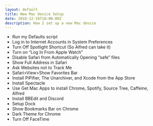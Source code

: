 ```yaml
---
layout: default
title: New Mac Device Setup
date: 2018-12-26T18:00:00Z
description: How I set up a new Mac device
---
```


 * Run my Defaults script
 * Log in to Internet Accounts in System Preferences
 * Turn Off Spotlight Shortcut (So Alfred can take it)
 * Turn on “Log In From Apple Watch”
 * Disable Safari from Automatically Opening “safe” files
 * Show Full Address in Safari
 * Ask Websites not to Track Me
 * Safari>View>Show Favorites Bar
 * Install PiPifier, The Unarchiver, and Xcode from the App Store
 * Install Spectacle
 * Use Get Mac Apps to install Chrome, Spotify, Source Tree, Caffeine, Alfred
 * Install BBEdit and Discord
 * Setup Dock
 * Show Bookmarks Bar on Chrome
 * Dark Theme for Chrome
 * Turn Off FaceTime
